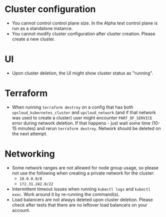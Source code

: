 # Cluster configuration

- You cannot control control plane size. In the Alpha test control plane is run as a standalone instance.
- You cannot modify cluster configuration after cluster creation. Please create a new cluster.

# UI

- Upon cluster deletion, the UI might show cluster status as "running".

# Terraform

- When running `terraform destroy` on a config that has both `upcloud_kubernetes_cluster` and `upcloud_network` (and if that network was used to create a cluster) user might encounter `PART_OF_SERVICE` error during network deletion. If that happens - just wait some time (10-15 minutes) and rerun `terraform destroy`. Network should be deleted on the next attempt.

# Networking

- Some network ranges are not allowed for node group usage, so please not use the following when creating a private network for the cluster:
  - `10.0.0.0/8`
  - `172.31.242.0/22`
- Intermittent timeout issues when running `kubectl logs` and `kubectl exec`. Work around it by re-running the command(s).
- Load balancers are not always deleted upon cluster deletion. Please check after tests that there are no leftover load balancers on your account.
